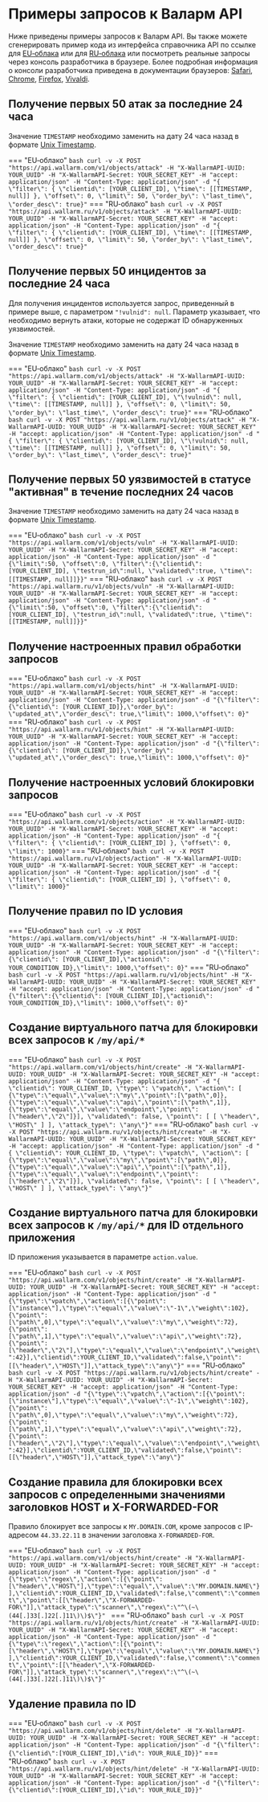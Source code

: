 # Примеры запросов к Валарм API

Ниже приведены примеры запросов к Валарм API. Вы также можете сгенерировать пример кода из интерфейса справочника API по ссылке для [EU‑облака](https://apiconsole.eu1.wallarm.com/) или для [RU‑облака](https://apiconsole.ru1.wallarm.ru/) или посмотреть реальные запросы через консоль разработчика в браузере. Более подробная информация о консоли разработчика приведена в документации браузеров: [Safari](https://support.apple.com/guide/safari/use-the-developer-tools-in-the-develop-menu-sfri20948/mac), [Chrome](https://developers.google.com/web/tools/chrome-devtools/), [Firefox](https://developer.mozilla.org/en-US/docs/Tools), [Vivaldi](https://help.vivaldi.com/article/developer-tools/).

## Получение первых 50 атак за последние 24 часа

Значение `TIMESTAMP` необходимо заменить на дату 24 часа назад в формате [Unix Timestamp](https://www.unixtimestamp.com/).

=== "EU‑облако"
    ``` bash
    curl -v -X POST "https://api.wallarm.com/v1/objects/attack" -H "X-WallarmAPI-UUID: YOUR_UUID" -H "X-WallarmAPI-Secret: YOUR_SECRET_KEY" -H "accept: application/json" -H "Content-Type: application/json" -d "{ \"filter\": { \"clientid\": [YOUR_CLIENT_ID], \"time\": [[TIMESTAMP, null]] }, \"offset\": 0, \"limit\": 50, \"order_by\": \"last_time\", \"order_desc\": true}"
    ```
=== "RU‑облако"
    ``` bash
    curl -v -X POST "https://api.wallarm.ru/v1/objects/attack" -H "X-WallarmAPI-UUID: YOUR_UUID" -H "X-WallarmAPI-Secret: YOUR_SECRET_KEY" -H "accept: application/json" -H "Content-Type: application/json" -d "{ \"filter\": { \"clientid\": [YOUR_CLIENT_ID], \"time\": [[TIMESTAMP, null]] }, \"offset\": 0, \"limit\": 50, \"order_by\": \"last_time\", \"order_desc\": true}"
    ```

## Получение первых 50 инцидентов за последние 24 часа

Для получения инцидентов используется запрос, приведенный в примере выше, с параметром `"!vulnid": null`. Параметр указывает, что необходимо вернуть атаки, которые не содержат ID обнаруженных уязвимостей.

Значение `TIMESTAMP` необходимо заменить на дату 24 часа назад в формате [Unix Timestamp](https://www.unixtimestamp.com/).

=== "EU‑облако"
    ``` bash
    curl -v -X POST "https://api.wallarm.com/v1/objects/attack" -H "X-WallarmAPI-UUID: YOUR_UUID" -H "X-WallarmAPI-Secret: YOUR_SECRET_KEY" -H "accept: application/json" -H "Content-Type: application/json" -d "{ \"filter\": { \"clientid\": [YOUR_CLIENT_ID], \"\!vulnid\": null, \"time\": [[TIMESTAMP, null]] }, \"offset\": 0, \"limit\": 50, \"order_by\": \"last_time\", \"order_desc\": true}"
    ```
=== "RU‑облако"
    ``` bash
    curl -v -X POST "https://api.wallarm.ru/v1/objects/attack" -H "X-WallarmAPI-UUID: YOUR_UUID" -H "X-WallarmAPI-Secret: YOUR_SECRET_KEY" -H "accept: application/json" -H "Content-Type: application/json" -d "{ \"filter\": { \"clientid\": [YOUR_CLIENT_ID], \"\!vulnid\": null, \"time\": [[TIMESTAMP, null]] }, \"offset\": 0, \"limit\": 50, \"order_by\": \"last_time\", \"order_desc\": true}"
    ```

## Получение первых 50 уязвимостей в статусе "активная" в течение последних 24 часов

Значение `TIMESTAMP` необходимо заменить на дату 24 часа назад в формате [Unix Timestamp](https://www.unixtimestamp.com/).

=== "EU‑облако"
    ``` bash
    curl -v -X POST "https://api.wallarm.com/v1/objects/vuln" -H "X-WallarmAPI-UUID: YOUR_UUID" -H "X-WallarmAPI-Secret: YOUR_SECRET_KEY" -H "accept: application/json" -H "Content-Type: application/json" -d "{\"limit\":50, \"offset\":0, \"filter\":{\"clientid\":[YOUR_CLIENT_ID], \"testrun_id\":null, \"validated\":true, \"time\":[[TIMESTAMP, null]]}}"
    ```
=== "RU‑облако"
    ``` bash
    curl -v -X POST "https://api.wallarm.ru/v1/objects/vuln" -H "X-WallarmAPI-UUID: YOUR_UUID" -H "X-WallarmAPI-Secret: YOUR_SECRET_KEY" -H "accept: application/json" -H "Content-Type: application/json" -d "{\"limit\":50, \"offset\":0, \"filter\":{\"clientid\":[YOUR_CLIENT_ID], \"testrun_id\":null, \"validated\":true, \"time\":[[TIMESTAMP, null]]}}"
    ```

## Получение настроенных правил обработки запросов

=== "EU‑облако"
    ``` bash
    curl -v -X POST "https://api.wallarm.com/v1/objects/hint" -H "X-WallarmAPI-UUID: YOUR_UUID" -H "X-WallarmAPI-Secret: YOUR_SECRET_KEY" -H "accept: application/json" -H "Content-Type: application/json" -d "{\"filter\":{\"clientid\": [YOUR_CLIENT_ID]},\"order_by\": \"updated_at\",\"order_desc\": true,\"limit\": 1000,\"offset\": 0}"
    ```
=== "RU‑облако"
    ``` bash
    curl -v -X POST "https://api.wallarm.ru/v1/objects/hint" -H "X-WallarmAPI-UUID: YOUR_UUID" -H "X-WallarmAPI-Secret: YOUR_SECRET_KEY" -H "accept: application/json" -H "Content-Type: application/json" -d "{\"filter\":{\"clientid\": [YOUR_CLIENT_ID]},\"order_by\": \"updated_at\",\"order_desc\": true,\"limit\": 1000,\"offset\": 0}"
    ```

## Получение настроенных условий блокировки запросов

=== "EU‑облако"
    ``` bash
    curl -v -X POST "https://api.wallarm.com/v1/objects/action" -H "X-WallarmAPI-UUID: YOUR_UUID" -H "X-WallarmAPI-Secret: YOUR_SECRET_KEY" -H "accept: application/json" -H "Content-Type: application/json" -d "{ \"filter\": { \"clientid\": [YOUR_CLIENT_ID] }, \"offset\": 0, \"limit\": 1000}"
    ```
=== "RU‑облако"
    ``` bash
    curl -v -X POST "https://api.wallarm.ru/v1/objects/action" -H "X-WallarmAPI-UUID: YOUR_UUID" -H "X-WallarmAPI-Secret: YOUR_SECRET_KEY" -H "accept: application/json" -H "Content-Type: application/json" -d "{ \"filter\": { \"clientid\": [YOUR_CLIENT_ID] }, \"offset\": 0, \"limit\": 1000}"
    ```

## Получение правил по ID условия

=== "EU‑облако"
    ``` bash
    curl -v -X POST "https://api.wallarm.com/v1/objects/hint" -H "X-WallarmAPI-UUID: YOUR_UUID" -H "X-WallarmAPI-Secret: YOUR_SECRET_KEY" -H "accept: application/json" -H "Content-Type: application/json" -d "{\"filter\":{\"clientid\": [YOUR_CLIENT_ID],\"actionid\": YOUR_CONDITION_ID},\"limit\": 1000,\"offset\": 0}"
    ```
=== "RU‑облако"
    ``` bash
    curl -v -X POST "https://api.wallarm.ru/v1/objects/hint" -H "X-WallarmAPI-UUID: YOUR_UUID" -H "X-WallarmAPI-Secret: YOUR_SECRET_KEY" -H "accept: application/json" -H "Content-Type: application/json" -d "{\"filter\":{\"clientid\": [YOUR_CLIENT_ID],\"actionid\": YOUR_CONDITION_ID},\"limit\": 1000,\"offset\": 0}"
    ```

## Создание виртуального патча для блокировки всех запросов к `/my/api/*`

=== "EU‑облако"
    ``` bash
    curl -v -X POST "https://api.wallarm.com/v1/objects/hint/create" -H "X-WallarmAPI-UUID: YOUR_UUID" -H "X-WallarmAPI-Secret: YOUR_SECRET_KEY" -H "accept: application/json" -H "Content-Type: application/json" -d "{ \"clientid\": YOUR_CLIENT_ID, \"type\": \"vpatch\", \"action\": [ {\"type\":\"equal\",\"value\":\"my\",\"point\":[\"path\",0]}, {\"type\":\"equal\",\"value\":\"api\",\"point\":[\"path\",1]}, {\"type\":\"equal\",\"value\":\"endpoint\",\"point\":[\"header\",\"2\"]}], \"validated\": false, \"point\": [ [ \"header\", \"HOST\" ] ], \"attack_type\": \"any\"}"
    ```
=== "RU‑облако"
    ``` bash
    curl -v -X POST "https://api.wallarm.ru/v1/objects/hint/create" -H "X-WallarmAPI-UUID: YOUR_UUID" -H "X-WallarmAPI-Secret: YOUR_SECRET_KEY" -H "accept: application/json" -H "Content-Type: application/json" -d "{ \"clientid\": YOUR_CLIENT_ID, \"type\": \"vpatch\", \"action\": [ {\"type\":\"equal\",\"value\":\"my\",\"point\":[\"path\",0]}, {\"type\":\"equal\",\"value\":\"api\",\"point\":[\"path\",1]}, {\"type\":\"equal\",\"value\":\"endpoint\",\"point\":[\"header\",\"2\"]}], \"validated\": false, \"point\": [ [ \"header\", \"HOST\" ] ], \"attack_type\": \"any\"}"
    ```

## Создание виртуального патча для блокировки всех запросов к `/my/api/*` для ID отдельного приложения

ID приложения указывается в параметре `action.value`.

=== "EU‑облако"
    ``` bash
    curl -v -X POST "https://api.wallarm.com/v1/objects/hint/create" -H "X-WallarmAPI-UUID: YOUR_UUID" -H "X-WallarmAPI-Secret: YOUR_SECRET_KEY" -H "accept: application/json" -H "Content-Type: application/json" -d "{\"type\":\"vpatch\",\"action\":[{\"point\":[\"instance\"],\"type\":\"equal\",\"value\":\"-1\",\"weight\":102},{\"point\":[\"path\",0],\"type\":\"equal\",\"value\":\"my\",\"weight\":72},{\"point\":[\"path\",1],\"type\":\"equal\",\"value\":\"api\",\"weight\":72},{\"point\":[\"header\",\"2\"],\"type\":\"equal\",\"value\":\"endpoint\",\"weight\":42}],\"clientid\":YOUR_CLIENT_ID,\"validated\":false,\"point\":[[\"header\",\"HOST\"]],\"attack_type\":\"any\"}"
    ```
=== "RU‑облако"
    ``` bash
    curl -v -X POST "https://api.wallarm.ru/v1/objects/hint/create" -H "X-WallarmAPI-UUID: YOUR_UUID" -H "X-WallarmAPI-Secret: YOUR_SECRET_KEY" -H "accept: application/json" -H "Content-Type: application/json" -d "{\"type\":\"vpatch\",\"action\":[{\"point\":[\"instance\"],\"type\":\"equal\",\"value\":\"-1\",\"weight\":102},{\"point\":[\"path\",0],\"type\":\"equal\",\"value\":\"my\",\"weight\":72},{\"point\":[\"path\",1],\"type\":\"equal\",\"value\":\"api\",\"weight\":72},{\"point\":[\"header\",\"2\"],\"type\":\"equal\",\"value\":\"endpoint\",\"weight\":42}],\"clientid\":YOUR_CLIENT_ID,\"validated\":false,\"point\":[[\"header\",\"HOST\"]],\"attack_type\":\"any\"}"
    ```

## Создание правила для блокировки всех запросов с определенными значениями заголовков HOST и X-FORWARDED-FOR

Правило блокирует все запросы к `MY.DOMAIN.COM`, кроме запросов с IP-адресом `44.33.22.11` в значении заголовка `X-FORWARDED-FOR`.

=== "EU‑облако"
    ```bash
    curl -v -X POST "https://api.wallarm.com/v1/objects/hint/create" -H "X-WallarmAPI-UUID: YOUR_UUID" -H "X-WallarmAPI-Secret: YOUR_SECRET_KEY" -H "accept: application/json" -H "Content-Type: application/json" -d "{\"type\":\"regex\",\"action\":[{\"point\":[\"header\",\"HOST\"],\"type\":\"equal\",\"value\":\"MY.DOMAIN.NAME\"}],\"clientid\":YOUR_CLIENT_ID,\"validated\":false,\"comment\":\"comment\",\"point\":[[\"header\",\"X-FORWARDED-FOR\"]],\"attack_type\":\"scanner\",\"regex\":\"^\(~\(44[.]33[.]22[.]11\)\)$\"}"
    ```
=== "RU‑облако"
    ```bash
    curl -v -X POST "https://api.wallarm.ru/v1/objects/hint/create" -H "X-WallarmAPI-UUID: YOUR_UUID" -H "X-WallarmAPI-Secret: YOUR_SECRET_KEY" -H "accept: application/json" -H "Content-Type: application/json" -d "{\"type\":\"regex\",\"action\":[{\"point\":[\"header\",\"HOST\"],\"type\":\"equal\",\"value\":\"MY.DOMAIN.NAME\"}],\"clientid\":YOUR_CLIENT_ID,\"validated\":false,\"comment\":\"comment\",\"point\":[[\"header\",\"X-FORWARDED-FOR\"]],\"attack_type\":\"scanner\",\"regex\":\"^\(~\(44[.]33[.]22[.]11\)\)$\"}"
    ```

## Удаление правила по ID

=== "EU‑облако"
    ``` bash
    curl -v -X POST "https://api.wallarm.com/v1/objects/hint/delete" -H "X-WallarmAPI-UUID: YOUR_UUID" -H "X-WallarmAPI-Secret: YOUR_SECRET_KEY" -H "accept: application/json" -H "Content-Type: application/json" -d "{\"filter\":{\"clientid\":[YOUR_CLIENT_ID],\"id\": YOUR_RULE_ID}}"
    ```
=== "RU‑облако"
    ``` bash
    curl -v -X POST "https://api.wallarm.ru/v1/objects/hint/delete" -H "X-WallarmAPI-UUID: YOUR_UUID" -H "X-WallarmAPI-Secret: YOUR_SECRET_KEY" -H "accept: application/json" -H "Content-Type: application/json" -d "{\"filter\":{\"clientid\":[YOUR_CLIENT_ID],\"id\": YOUR_RULE_ID}}"
    ```
